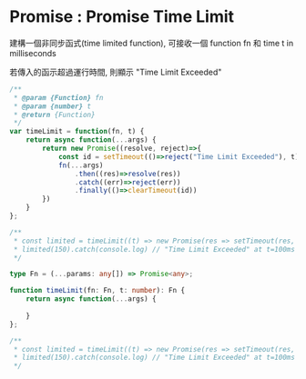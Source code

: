 # Promise : Promise Time Limit

建構一個非同步函式(time limited function), 可接收一個 function fn 和 time t in milliseconds

若傳入的函示超過運行時間, 則顯示 "Time Limit Exceeded"

```javascript
/**
 * @param {Function} fn
 * @param {number} t
 * @return {Function}
 */
var timeLimit = function(fn, t) {
	return async function(...args) {
        return new Promise((resolve, reject)=>{
            const id = setTimeout(()=>reject("Time Limit Exceeded"), t);
            fn(...args)
                .then((res)=>resolve(res))
                .catch((err)=>reject(err))
                .finally(()=>clearTimeout(id))
        })     
    }
};

/**
 * const limited = timeLimit((t) => new Promise(res => setTimeout(res, t)), 100);
 * limited(150).catch(console.log) // "Time Limit Exceeded" at t=100ms
 */
```

```typescript
type Fn = (...params: any[]) => Promise<any>;

function timeLimit(fn: Fn, t: number): Fn {
	return async function(...args) {
        
    }
};

/**
 * const limited = timeLimit((t) => new Promise(res => setTimeout(res, t)), 100);
 * limited(150).catch(console.log) // "Time Limit Exceeded" at t=100ms
 */
```